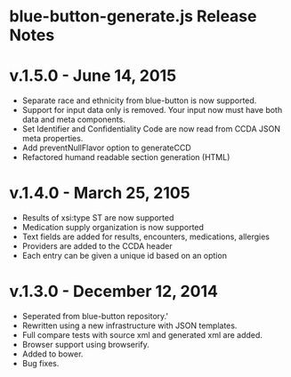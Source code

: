 # blue-button-generate.js Release Notes

# v.1.5.0 - June 14, 2015
- Separate race and ethnicity from blue-button is now supported.
- Support for input data only is removed.  Your input now must have both data and meta components.
- Set Identifier and Confidentiality Code are now read from  CCDA JSON meta properties.
- Add preventNullFlavor option to generateCCD
- Refactored humand readable section generation (HTML)

# v.1.4.0 - March 25, 2105
- Results of xsi:type ST are now supported
- Medication supply organization is now supported
- Text fields are added for results, encounters, medications, allergies
- Providers are added to the CCDA header
- Each entry can be given a unique id based on an option

# v.1.3.0 - December 12, 2014
- Seperated from blue-button repository.'
- Rewritten using a new infrastructure with JSON templates.
- Full compare tests with source xml and generated xml are added.
- Browser support using browserify.
- Added to bower.
- Bug fixes.
